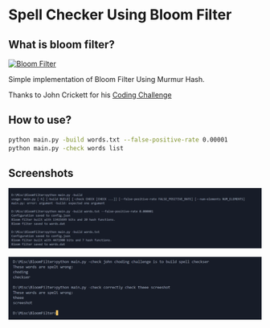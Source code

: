# Spell Checker Using Bloom Filter

## What is bloom filter?
[![Bloom Filter](https://img.youtube.com/vi/7oyxBiou9X8/hqdefault.jpg)](https://www.youtube.com/watch?v=7oyxBiou9X8)

Simple implementation of Bloom Filter Using Murmur Hash.

Thanks to John Crickett for his [Coding Challenge](https://codingchallenges.substack.com/p/coding-challenge-53-bloom-filter)

## How to use?
```bash
python main.py -build words.txt --false-positive-rate 0.00001
python main.py -check words list
```

## Screenshots
![Build](screenshots/build.png)

![Check](screenshots/check.png)
